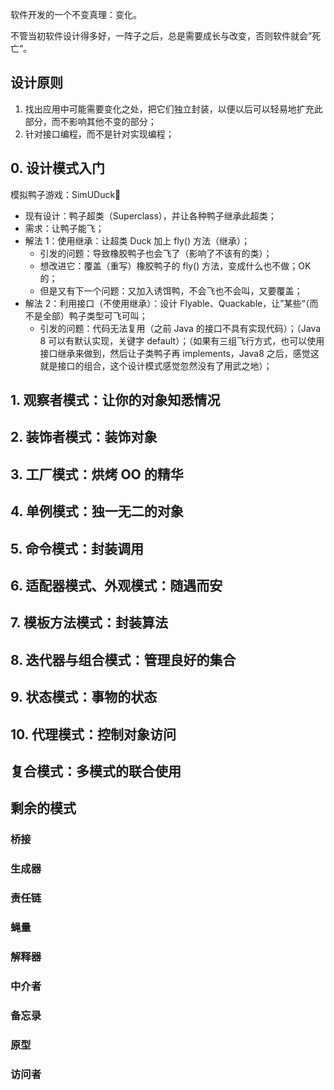 软件开发的一个不变真理：变化。

不管当初软件设计得多好，一阵子之后，总是需要成长与改变，否则软件就会”死亡“。

## 设计原则

1. 找出应用中可能需要变化之处，把它们独立封装，以便以后可以轻易地扩充此部分，而不影响其他不变的部分；
2. 针对接口编程，而不是针对实现编程；

## 0. 设计模式入门

模拟鸭子游戏：SimUDuck🦆

- 现有设计：鸭子超类（Superclass），并让各种鸭子继承此超类；
- 需求：让鸭子能飞；
- 解法 1：使用继承：让超类 Duck 加上 fly() 方法（继承）；
  - 引发的问题：导致橡胶鸭子也会飞了（影响了不该有的类）；
  - 想改进它：覆盖（重写）橡胶鸭子的 fly() 方法，变成什么也不做；OK 的；
  - 但是又有下一个问题：又加入诱饵鸭，不会飞也不会叫，又要覆盖；
- 解法 2：利用接口（不使用继承）：设计 Flyable、Quackable，让”某些“（而不是全部）鸭子类型可飞可叫；
  - 引发的问题：代码无法复用（之前 Java 的接口不具有实现代码）；（Java 8 可以有默认实现，关键字 default）；（如果有三组飞行方式，也可以使用接口继承来做到，然后让子类鸭子再 implements，Java8 之后，感觉这就是接口的组合，这个设计模式感觉忽然没有了用武之地）；

## 1. 观察者模式：让你的对象知悉情况

## 2. 装饰者模式：装饰对象

## 3. 工厂模式：烘烤 OO 的精华

## 4. 单例模式：独一无二的对象

## 5. 命令模式：封装调用

## 6. 适配器模式、外观模式：随遇而安

## 7. 模板方法模式：封装算法

## 8. 迭代器与组合模式：管理良好的集合

## 9. 状态模式：事物的状态

## 10. 代理模式：控制对象访问

## 复合模式：多模式的联合使用

## 剩余的模式

### 桥接

### 生成器

### 责任链

### 蝇量

### 解释器

### 中介者

### 备忘录

### 原型

### 访问者